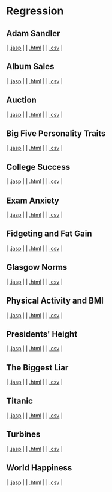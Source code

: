 #  Regression 



## Adam Sandler 
 | [.jasp](https://github.com/jasp-stats/jasp-data-library/raw/main/Adam%20Sandler/Adam%20Sandler.jasp) | | [.html](https://htmlpreview.github.io/?https://github.com/jasp-stats/jasp-data-library/blob/main/Adam%20Sandler/index.html) | | [.csv](https://raw.githubusercontent.com/jasp-stats/jasp-data-library/main/Adam%20Sandler/Adam%20Sandler.csv) |

## Album Sales 
 | [.jasp](https://github.com/jasp-stats/jasp-data-library/raw/main/Album%20Sales/Album%20Sales.jasp) | | [.html](https://htmlpreview.github.io/?https://github.com/jasp-stats/jasp-data-library/blob/main/Album%20Sales/index.html) | | [.csv](https://raw.githubusercontent.com/jasp-stats/jasp-data-library/main/Album%20Sales/Album%20Sales.csv) |

## Auction 
 | [.jasp](https://github.com/jasp-stats/jasp-data-library/raw/main/Auction/Auction.jasp) | | [.html](https://htmlpreview.github.io/?https://github.com/jasp-stats/jasp-data-library/blob/main/Auction/index.html) | | [.csv](https://raw.githubusercontent.com/jasp-stats/jasp-data-library/main/Auction/Auction.csv) |

## Big Five Personality Traits 
 | [.jasp](https://github.com/jasp-stats/jasp-data-library/raw/main/Big%20Five%20Personality%20Traits/Big%20Five%20Personality%20Traits.jasp) | | [.html](https://htmlpreview.github.io/?https://github.com/jasp-stats/jasp-data-library/blob/main/Big%20Five%20Personality%20Traits/index.html) | | [.csv](https://raw.githubusercontent.com/jasp-stats/jasp-data-library/main/Big%20Five%20Personality%20Traits/Big%20Five%20Personality%20Traits.csv) |

## College Success 
 | [.jasp](https://github.com/jasp-stats/jasp-data-library/raw/main/College%20Success/College%20Success.jasp) | | [.html](https://htmlpreview.github.io/?https://github.com/jasp-stats/jasp-data-library/blob/main/College%20Success/index.html) | | [.csv](https://raw.githubusercontent.com/jasp-stats/jasp-data-library/main/College%20Success/College%20Success.csv) |

## Exam Anxiety 
 | [.jasp](https://github.com/jasp-stats/jasp-data-library/raw/main/Exam%20Anxiety/Exam%20Anxiety.jasp) | | [.html](https://htmlpreview.github.io/?https://github.com/jasp-stats/jasp-data-library/blob/main/Exam%20Anxiety/index.html) | | [.csv](https://raw.githubusercontent.com/jasp-stats/jasp-data-library/main/Exam%20Anxiety/Exam%20Anxiety.csv) |

## Fidgeting and Fat Gain 
 | [.jasp](https://github.com/jasp-stats/jasp-data-library/raw/main/Fidgeting%20and%20Fat%20Gain/Fidgeting%20and%20Fat%20Gain.jasp) | | [.html](https://htmlpreview.github.io/?https://github.com/jasp-stats/jasp-data-library/blob/main/Fidgeting%20and%20Fat%20Gain/index.html) | | [.csv](https://raw.githubusercontent.com/jasp-stats/jasp-data-library/main/Fidgeting%20and%20Fat%20Gain/Fidgeting%20and%20Fat%20Gain.csv) |

## Glasgow Norms 
 | [.jasp](https://github.com/jasp-stats/jasp-data-library/raw/main/Glasgow%20Norms/Glasgow%20Norms.jasp) | | [.html](https://htmlpreview.github.io/?https://github.com/jasp-stats/jasp-data-library/blob/main/Glasgow%20Norms/index.html) | | [.csv](https://raw.githubusercontent.com/jasp-stats/jasp-data-library/main/Glasgow%20Norms/Glasgow%20Norms.csv) |

## Physical Activity and BMI 
 | [.jasp](https://github.com/jasp-stats/jasp-data-library/raw/main/Physical%20Activity%20and%20BMI/Physical%20Activity%20and%20BMI.jasp) | | [.html](https://htmlpreview.github.io/?https://github.com/jasp-stats/jasp-data-library/blob/main/Physical%20Activity%20and%20BMI/index.html) | | [.csv](https://raw.githubusercontent.com/jasp-stats/jasp-data-library/main/Physical%20Activity%20and%20BMI/Physical%20Activity%20and%20BMI.csv) |

## Presidents' Height 
 | [.jasp](https://github.com/jasp-stats/jasp-data-library/raw/main/Presidents'%20Height/Presidents'%20Height.jasp) | | [.html](https://htmlpreview.github.io/?https://github.com/jasp-stats/jasp-data-library/blob/main/Presidents'%20Height/index.html) | | [.csv](https://raw.githubusercontent.com/jasp-stats/jasp-data-library/main/Presidents'%20Height/Presidents'%20Height.csv) |

## The Biggest Liar 
 | [.jasp](https://github.com/jasp-stats/jasp-data-library/raw/main/The%20Biggest%20Liar/The%20Biggest%20Liar.jasp) | | [.html](https://htmlpreview.github.io/?https://github.com/jasp-stats/jasp-data-library/blob/main/The%20Biggest%20Liar/index.html) | | [.csv](https://raw.githubusercontent.com/jasp-stats/jasp-data-library/main/The%20Biggest%20Liar/The%20Biggest%20Liar.csv) |

## Titanic 
 | [.jasp](https://github.com/jasp-stats/jasp-data-library/raw/main/Titanic/Titanic.jasp) | | [.html](https://htmlpreview.github.io/?https://github.com/jasp-stats/jasp-data-library/blob/main/Titanic/index.html) | | [.csv](https://raw.githubusercontent.com/jasp-stats/jasp-data-library/main/Titanic/Titanic.csv) |

## Turbines 
 | [.jasp](https://github.com/jasp-stats/jasp-data-library/raw/main/Turbines/Turbines.jasp) | | [.html](https://htmlpreview.github.io/?https://github.com/jasp-stats/jasp-data-library/blob/main/Turbines/index.html) | | [.csv](https://raw.githubusercontent.com/jasp-stats/jasp-data-library/main/Turbines/Turbines.csv) |

## World Happiness 
 | [.jasp](https://github.com/jasp-stats/jasp-data-library/raw/main/World%20Happiness/World%20Happiness.jasp) | | [.html](https://htmlpreview.github.io/?https://github.com/jasp-stats/jasp-data-library/blob/main/World%20Happiness/index.html) | | [.csv](https://raw.githubusercontent.com/jasp-stats/jasp-data-library/main/World%20Happiness/World%20Happiness.csv) |